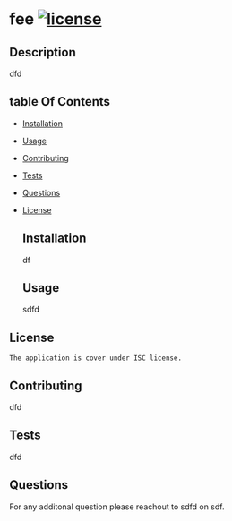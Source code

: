 # fee [![license](https://img.shields.io/badge/ISC-in_used-green.svg)](https://shields.io/)

  ## Description

  dfd

  ## table Of Contents
- [Installation](#installation)
- [Usage](#usage)
- [Contributing](#contributing)
- [Tests](#tests)
- [Questions](#Questions)

- [License](#license)

  ## Installation

  df

  ## Usage

  sdfd

 ## License

    The application is cover under ISC license.

  ## Contributing

  dfd

  ## Tests

  dfd

  ## Questions
  For any additonal question please reachout to sdfd on sdf.
  